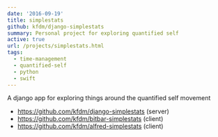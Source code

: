 ```yaml
---
date: '2016-09-19'
title: simplestats
github: kfdm/django-simplestats
summary: Personal project for exploring quantified self
active: true
url: /projects/simplestats.html
tags:
  - time-management
  - quantified-self
  - python
  - swift
---
```


A django app for exploring things around the quantified self movement

- <https://github.com/kfdm/django-simplestats> (server)
- <https://github.com/kfdm/bitbar-simplestats> (client)
- <https://github.com/kfdm/alfred-simplestats> (client)
